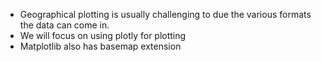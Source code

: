 - Geographical plotting is usually challenging to due the various formats the data can come in.
- We will focus on using  plotly  for plotting
- Matplotlib also has  basemap  extension
